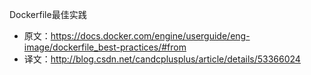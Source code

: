 Dockerfile最佳实践

* 原文：<https://docs.docker.com/engine/userguide/eng-image/dockerfile_best-practices/#from>
* 译文：<http://blog.csdn.net/candcplusplus/article/details/53366024>